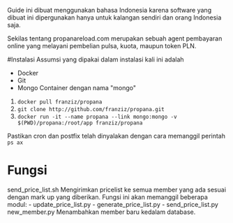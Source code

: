 Guide ini dibuat menggunakan bahasa Indonesia karena software yang dibuat ini dipergunakan hanya untuk kalangan sendiri dan orang Indonesia saja.

Sekilas tentang propanareload.com merupakan sebuah agent pembayaran online yang melayani pembelian pulsa, kuota, maupun token PLN.

#Instalasi
Assumsi yang dipakai dalam instalasi kali ini adalah
- Docker
- Git
- Mongo Container dengan nama "mongo"

1. `docker pull franziz/propana` 
2. `git clone http://github.com/franziz/propana.git`
3. `docker run -it --name propana --link mongo:mongo -v $(PWD)/propana:/root/app franziz/propana`

Pastikan cron dan postfix telah dinyalakan dengan cara memanggil perintah `ps ax`

# Fungsi
send_price_list.sh
	Mengirimkan pricelist ke semua member yang ada sesuai dengan mark up yang diberikan. Fungsi ini akan memanggil beberapa modul:
	- update_price_list.py
	- generate_price_list.py
	- send_price_list.py
new_member.py
	Menambahkan member baru kedalam database.